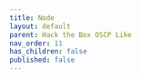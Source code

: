 ```yaml
---
title: Node
layout: default
parent: Hack the Box OSCP Like
nav_order: 11
has_children: false
published: false
---
```

